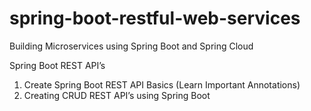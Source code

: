 # spring-boot-restful-web-services

Building Microservices using Spring Boot and Spring Cloud

Spring Boot REST API’s
1. Create Spring Boot REST API Basics (Learn
Important Annotations)
2. Creating CRUD REST API’s using
Spring Boot


